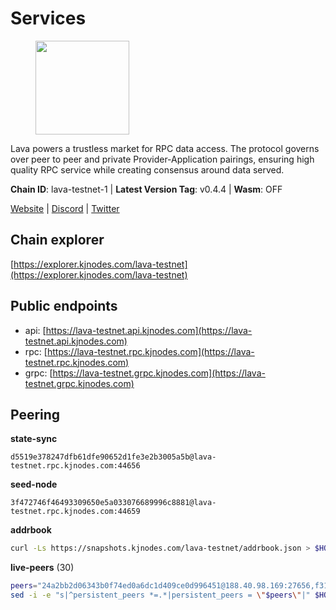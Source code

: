 # Services

<figure><img src="https://raw.githubusercontent.com/kj89/testnet_manuals/main/pingpub/logos/lava.png" width="150" alt=""><figcaption></figcaption></figure>

Lava powers a trustless market for RPC data access. The protocol  governs over peer to peer and private Provider-Application pairings,  ensuring high quality RPC service while creating consensus around data served.

**Chain ID**: lava-testnet-1 | **Latest Version Tag**: v0.4.4 | **Wasm**: OFF

[Website](https://lavanet.xyz) | [Discord](https://discord.com/invite/Tbk5NxTCdA) | [Twitter](https://twitter.com/lavanetxyz)




## Chain explorer
[https://explorer.kjnodes.com/lava-testnet](https://explorer.kjnodes.com/lava-testnet)

## Public endpoints

* api: [https://lava-testnet.api.kjnodes.com](https://lava-testnet.api.kjnodes.com)
* rpc: [https://lava-testnet.rpc.kjnodes.com](https://lava-testnet.rpc.kjnodes.com)
* grpc: [https://lava-testnet.grpc.kjnodes.com](https://lava-testnet.grpc.kjnodes.com)

## Peering

**state-sync**

```text
d5519e378247dfb61dfe90652d1fe3e2b3005a5b@lava-testnet.rpc.kjnodes.com:44656
```

**seed-node**

```text
3f472746f46493309650e5a033076689996c8881@lava-testnet.rpc.kjnodes.com:44659
```

**addrbook**
```bash
curl -Ls https://snapshots.kjnodes.com/lava-testnet/addrbook.json > $HOME/.lava/config/addrbook.json
```

**live-peers** (30)
```bash
peers="24a2bb2d06343b0f74ed0a6dc1d409ce0d996451@188.40.98.169:27656,f31c4dc121f37db1e0e24b49584bbbe4bbbba6c4@162.55.39.16:36656,d5519e378247dfb61dfe90652d1fe3e2b3005a5b@65.109.68.190:44656,3c47fd1662bcb17a4713c23e41d7b25e34478b8e@103.19.25.157:26672,5c2a752c9b1952dbed075c56c600c3a79b58c395@185.16.39.172:27066,1377a4d43745a650fe21cc87641818854e9fbdcf@65.109.88.254:35656,c19965fe8a1ea3391d61d09cf589bca0781d29fd@162.19.217.52:26656,3173b2d34ce415ee9a1bf08646d85688bf49e299@5.189.186.222:36656,897d44b1cb6633539cf51261f6629a9d5664eb9b@159.69.72.247:11656,3a445bfdbe2d0c8ee82461633aa3af31bc2b4dc0@3.252.219.158:26656,e593c7a9ca61f5616119d6beb5bd8ef5dd28d62d@34.246.190.1:26656,76c7e5d8e52067d06665f20966175163c88dab63@109.110.63.204:36656,22c51515eea1df09dc872dc8843efb7fc73770b1@199.175.98.102:26656,6a55747d1f93e46696f233ac563e28fea24afc47@38.242.237.192:36656,eb7832932626c1c636d16e0beb49e0e4498fbd5e@65.108.231.124:20656,bb8c8cea499a1fa7e97922b5a9882c2360c6575a@176.103.222.21:26656,433be6210ad6350bebebad68ec50d3e0d90cb305@217.13.223.167:60856,5ca04690ab3fdd0ec96929eb05122ca1a088697d@161.97.131.179:26656,0c548b2704594c7929b713de4c6985b9d9f03b8a@194.163.184.46:27656,86cd808d9f4674b8810e4720ccff745d8c88ba3b@65.108.90.48:26656,dfa93668152cb6b3a822c987f9c22110a1c2f314@178.18.255.221:26656,0adbe1e790b58d19cc53a9839059a95d7d5d7aba@65.109.70.23:19956,441fffc1478d480934d11d397384682ac42acd2f@95.217.9.227:26656,c5d6e795221044ca0fd0e1d4cbe4cbee4e5a7c0b@159.69.32.109:26656,160000efb6293c89e411ac81b086f8a9fe0c770a@161.97.144.208:26656,d3eb474a1f90d004e49638e384069c32d7dcc8a2@185.252.232.110:26656,f68c57ca955420779773f9320a6b7710c2b29f73@188.191.36.222:26656,e6703109f87389aea6b1ca9b8335a6eddbce50d6@185.182.186.85:26656,0a94c7f8451841f51bfaf86668edd212f181735f@95.214.55.155:21656,4732ed188fbe7603f81d9f4c825397277bb72217@5.75.235.195:26656"
sed -i -e "s|^persistent_peers *=.*|persistent_peers = \"$peers\"|" $HOME/.lava/config/config.toml
```
